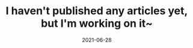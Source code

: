 ---
title: "I haven't published any articles yet, but I'm working on it~"
collection: publications
permalink: /publication/2024-trying
date: 2021-06-28
venue: ''
paperurl: '/files/pdf/research/1.pdf'
link: ''
code: ''
github: ''
citation: ''
---